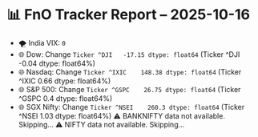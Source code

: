 # 📊 FnO Tracker Report – 2025-10-16
- 🌪️ India VIX: `0`
- 🌐 Dow: Change `Ticker
^DJI   -17.15
dtype: float64` (Ticker
^DJI   -0.04
dtype: float64%)
- 🌐 Nasdaq: Change `Ticker
^IXIC    148.38
dtype: float64` (Ticker
^IXIC    0.66
dtype: float64%)
- 🌐 S&P 500: Change `Ticker
^GSPC    26.75
dtype: float64` (Ticker
^GSPC    0.4
dtype: float64%)
- 🌐 SGX Nifty: Change `Ticker
^NSEI    260.3
dtype: float64` (Ticker
^NSEI    1.03
dtype: float64%)
⚠️ BANKNIFTY data not available. Skipping...
⚠️ NIFTY data not available. Skipping...
